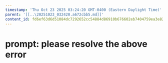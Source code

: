 ```yaml
---
timestamp: 'Thu Oct 23 2025 03:24:20 GMT-0400 (Eastern Daylight Time)'
parent: '[[..\20251023_032420.a672cbb5.md]]'
content_id: fd6ef63d6d51084dc7292652cc54884d86910b676602eb7404759ea3e8202576
---
```


# prompt: please resolve the above error
